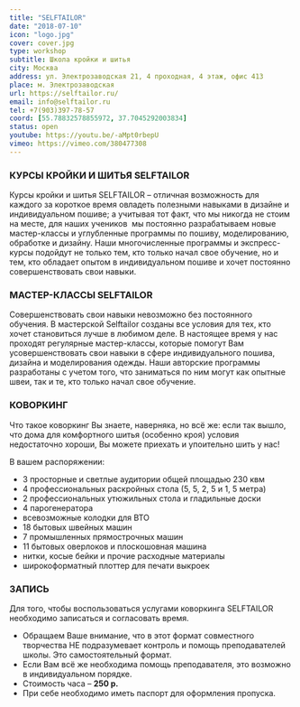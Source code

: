 ```yaml
---
title: "SELFTAILOR"
date: "2018-07-10"
icon: "logo.jpg"
cover: cover.jpg
type: workshop
subtitle: Школа кройки и шитья
city: Москва
address: ул. Электрозаводская 21, 4 проходная, 4 этаж, офис 413
place: м. Электрозаводская
url: https://selftailor.ru/
email: info@selftailor.ru
tel: +7(903)397-78-57
coord: [55.78832578855972, 37.7045292003834]
status: open
youtube: https://youtu.be/-aMpt0rbepU
vimeo: https://vimeo.com/380477308
---
```


### КУРСЫ КРОЙКИ И ШИТЬЯ SELFTAILOR

Курсы кройки и шитья SELFTAILOR – отличная возможность для каждого за короткое время овладеть полезными навыками в дизайне и индивидуальном пошиве; а учитывая тот факт, что мы никогда не стоим на месте, для наших учеников  мы постоянно разрабатываем новые мастер-классы и углубленные программы по пошиву, моделированию, обработке и дизайну. Наши многочисленные программы и экспресс-курсы подойдут не только тем, кто только начал свое обучение, но и тем, кто обладает опытом в индивидуальном пошиве и хочет постоянно совершенствовать свои навыки.

### МАСТЕР-КЛАССЫ SELFTAILOR

Совершенствовать свои навыки невозможно без постоянного обучения. В мастерской Selftailor созданы все условия для тех, кто хочет становиться лучше в любимом деле. В настоящее время у нас проходят регулярные мастер-классы, которые помогут Вам усовершенствовать свои навыки в сфере индивидуального пошива, дизайна и моделирования одежды. Наши авторские программы разработаны с учетом того, что заниматься по ним могут как опытные швеи, так и те, кто только начал свое обучение.

### КОВОРКИНГ

Что такое коворкинг Вы знаете, наверняка, но всё же: если так вышло, что дома для комфортного шитья (особенно кроя) условия недостаточно хороши, Вы можете приехать и упоительно шить у нас!

В вашем распоряжении:

* 3 просторные и светлые аудитории общей площадью 230 квм
* 4 профессиональных раскройных стола (5, 5, 2, 5 и 1, 5 метра)
* 2 профессиональных утюжильных стола и гладильные доски
* 4 парогенератора
* всевозможные колодки для ВТО
* 18 бытовых швейных машин
* 7 промышленных прямострочных машин
* 11 бытовых оверлоков и плоскошовная машина
* нитки, косые бейки и прочие расходные материалы
* широкоформатный плоттер для печати выкроек

### ЗАПИСЬ

Для того, чтобы воспользоваться услугами коворкинга SELFTAILOR необходимо записаться и согласовать время.

* Обращаем Ваше внимание, что в этот формат совместного творчества НЕ подразумевает контроль и помощь преподавателей школы. Это самостоятельный формат.
* Если Вам всё же необходима помощь преподавателя, это возможно в индивидуальном порядке.
* Стоимость часа – **250 р.**
* При себе необходимо иметь паспорт для оформления пропуска.
